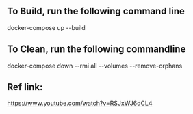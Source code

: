 ## To Build, run the following command line 
docker-compose up --build

## To Clean, run the following commandline 

docker-compose down --rmi all --volumes --remove-orphans

## Ref link: 
https://www.youtube.com/watch?v=RSJxWJ6dCL4